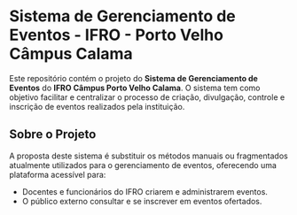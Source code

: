 # Sistema de Gerenciamento de Eventos - IFRO - Porto Velho Câmpus Calama

Este repositório contém o projeto do **Sistema de Gerenciamento de Eventos** do **IFRO Câmpus Porto Velho Calama**. O sistema tem como objetivo facilitar e centralizar o processo de criação, divulgação, controle e inscrição de eventos realizados pela instituição.

## Sobre o Projeto

A proposta deste sistema é substituir os métodos manuais ou fragmentados atualmente utilizados para o gerenciamento de eventos, oferecendo uma plataforma acessível para:

- Docentes e funcionários do IFRO criarem e administrarem eventos.
- O público externo consultar e se inscrever em eventos ofertados.
